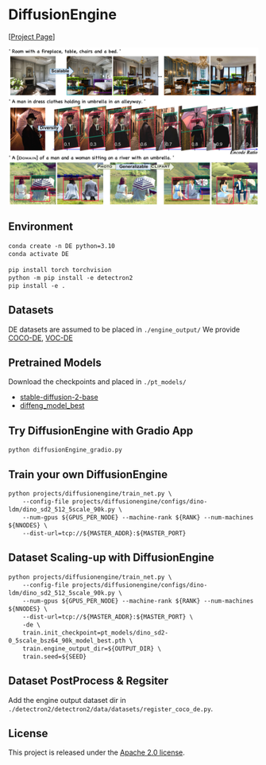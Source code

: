 # DiffusionEngine
[[Project Page](https://mettyz.github.io/DiffusionEngine/)]
<p align="center">
<img src=misc/samples/head.jpg />
</p>

## Environment
```shell
conda create -n DE python=3.10
conda activate DE

pip install torch torchvision
python -m pip install -e detectron2
pip install -e .
```

## Datasets
DE datasets are assumed to be placed in `./engine_output/`
We provide [COCO-DE](), [VOC-DE]() 

## Pretrained Models
Download the checkpoints and placed in `./pt_models/`
- [stable-diffusion-2-base](https://huggingface.co/stabilityai/stable-diffusion-2-base)
- [diffeng_model_best](dino_sd2-0_5scale_bsz64_90k_model_best.pth)

## Try DiffusionEngine with Gradio App
```shell
python diffusionEngine_gradio.py
```

## Train your own DiffusionEngine
```shell
python projects/diffusionengine/train_net.py \
    --config-file projects/diffusionengine/configs/dino-ldm/dino_sd2_512_5scale_90k.py \
    --num-gpus ${GPUS_PER_NODE} --machine-rank ${RANK} --num-machines ${NNODES} \
    --dist-url=tcp://${MASTER_ADDR}:${MASTER_PORT}
```

## Dataset Scaling-up with DiffusionEngine
```shell
python projects/diffusionengine/train_net.py \
    --config-file projects/diffusionengine/configs/dino-ldm/dino_sd2_512_5scale_90k.py \
    --num-gpus ${GPUS_PER_NODE} --machine-rank ${RANK} --num-machines ${NNODES} \
    --dist-url=tcp://${MASTER_ADDR}:${MASTER_PORT} \
    -de \
    train.init_checkpoint=pt_models/dino_sd2-0_5scale_bsz64_90k_model_best.pth \
    train.engine_output_dir=${OUTPUT_DIR} \
    train.seed=${SEED}
```

## Dataset PostProcess & Regsiter
Add the engine output dataset dir in `./detectron2/detectron2/data/datasets/register_coco_de.py`.

## License

This project is released under the [Apache 2.0 license](LICENSE).
